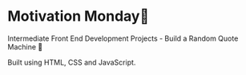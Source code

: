 # Motivation Monday💯

Intermediate Front End Development Projects - Build a Random Quote Machine 💬

Built using HTML, CSS and JavaScript.
